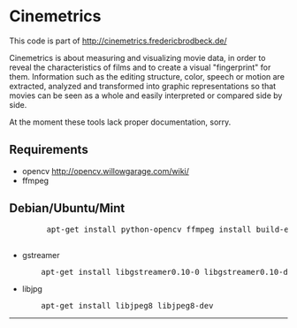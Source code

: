 Cinemetrics
===========

This code is part of http://cinemetrics.fredericbrodbeck.de/

Cinemetrics is about measuring and visualizing movie data, in order to reveal the characteristics of films and to create a visual "fingerprint" for them. Information such as the editing structure, color, speech or motion are extracted, analyzed and transformed into graphic representations so that movies can be seen as a whole and easily interpreted or compared side by side.

At the moment these tools lack proper documentation, sorry.



Requirements
------------

 * opencv http://opencv.willowgarage.com/wiki/
 * ffmpeg
 
 Debian/Ubuntu/Mint
 ------------------
 <pre>
        apt-get install python-opencv ffmpeg install build-essential checkinstall git cmake libfaac-dev libjack-jackd2-dev libmp3lame-dev libopencore-amrnb-dev libopencore-amrwb-dev libsdl1.2-dev libtheora-dev libva-dev libvdpau-dev libvorbis-dev libx11-dev libxfixes-dev libxvidcore-dev texi2html yasm zlib1g-dev
 </pre>

  * gstreamer
 
    <pre>
        apt-get install libgstreamer0.10-0 libgstreamer0.10-dev gstreamer0.10-tools gstreamer0.10-plugins-base libgstreamer-plugins-base0.10-dev gstreamer0.10-plugins-good gstreamer0.10-plugins-ugly gstreamer0.10-plugins-bad gstreamer0.10-ffmpeg
    </pre>
  * libjpg
 
    <pre>
        apt-get install libjpeg8 libjpeg8-dev
    </pre>    

----------
